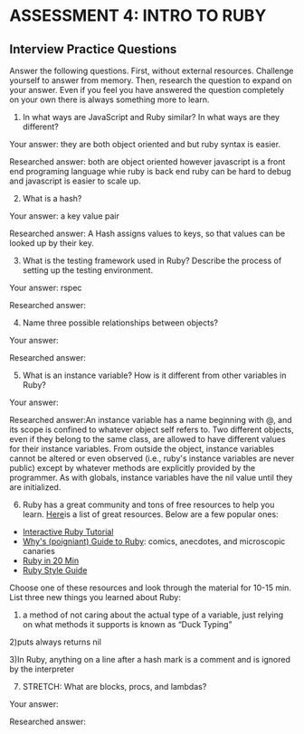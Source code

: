 # ASSESSMENT 4: INTRO TO RUBY
## Interview Practice Questions

Answer the following questions. First, without external resources. Challenge yourself to answer from memory. Then, research the question to expand on your answer. Even if you feel you have answered the question completely on your own there is always something more to learn.   

1. In what ways are JavaScript and Ruby similar? In what ways are they different?

  Your answer: they are both object oriented and but ruby syntax  is easier.

  Researched answer:
both are object oriented however javascript is a front end programing 
language whie ruby is back end ruby can be hard to debug and javascript 
is easier to scale up.


2. What is a hash?

  Your answer: a key value pair

  Researched answer: A Hash assigns values to keys, so that values can be looked up by their key.



3. What is the testing framework used in Ruby? Describe the process of setting up the testing environment.

  Your answer: rspec

  Researched answer:



4. Name three possible relationships between objects?

  Your answer:

  Researched answer:



5. What is an instance variable? How is it different from other variables in Ruby?

  Your answer:

  Researched answer:An instance variable has a name beginning with @, 
  and its scope is confined to whatever object self refers to. Two different objects, 
  even if they belong to the same class, are allowed to have different values for their instance variables.
  From outside the object, instance variables cannot be altered or even observed 
  (i.e., ruby's instance variables are never public) except by whatever methods are explicitly provided by the programmer. 
  As with globals, instance variables have the nil value until they are initialized.



6. Ruby has a great community and tons of free resources to help you learn. [Here](https://www.ruby-lang.org/en/documentation/)is a list of great resources. Below are a few popular ones:
- [Interactive Ruby Tutorial](http://tryruby.org/levels/1/challenges/0)
- [Why's (poigniant) Guide to Ruby](http://poignant.guide/book/chapter-1.html): comics, anecdotes, and microscopic canaries
- [Ruby in 20 Min](https://www.ruby-lang.org/en/documentation/quickstart/)
- [Ruby Style Guide](https://rubystyle.guide/)

Choose one of these resources and look through the material for 10-15 min. List three new things you learned about Ruby:

1) a method of not caring about the actual type of a variable, just relying on what methods it supports is known as “Duck Typing”

2)puts always returns nil

3)In Ruby, anything on a line after a hash mark is a comment and is ignored by the interpreter


7. STRETCH: What are blocks, procs, and lambdas?

  Your answer:

  Researched answer:
